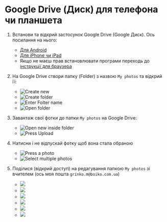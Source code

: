 # Google Drive (Диск) для телефона чи планшета

1. Встанови та відкрий застосунок Google Drive (Google Диск). Ось посилання на нього:
    - [Для Android](https://play.google.com/store/apps/details?id=com.google.android.apps.docs&pcampaignid=web_share)
    - [Для iPhone чи iPad](https://apps.apple.com/us/app/google-drive/id507874739)
    - Якщо не маєш прав встановлювати програми переходь до [інструкції для браузера](./web.md)
2. На Google Drive створи папку (Folder) з назвою `My photos` та відкрий її:
    - ![Create new](./Google-Drive-Android/Create%20new.png)
    - ![Create folder](./Google-Drive-Android/create%20folder.png)
    - ![Enter Folter name](./Google-Drive-Android/Enter%20new%20folder%20name.png)
    - ![Open folder](./Google-Drive-Android/Open%20folder.png)

3. Завантаж свої фотки до папки `My photos` на Google Drive:
    - ![Open new inside folder](./Google-Drive-Android/Inside%20folder%20new.png)
    - ![Press Upload](./Google-Drive-Android/new%20upload.png)

4. Натисни і не відпускай фотку щоб вона стала обраною
    - ![Press a photo](./Google-Drive-Android/select%20recent.png)
    - ![Select multiple photos](./Google-Drive-Android/multiple%20files%20selected.png)
    
5. Поділися (відкрий доступ) на редагування папкою `My photos` зі вчителем (ось моя пошта `grinko.m@boiko.com.ua`)
    - ![](./Google-Drive-Android/folder%20context%20menu.png)
    - ![](./Google-Drive-Android/Folder%20share.png)
    - ![](./Google-Drive-Android/Enter%20email%20to%20share.png)
    - ![](./Google-Drive-Android/Select%20person%20from%20autocomplete.png)
    - ![](./Google-Drive-Android/Send%20editor%20invitation.png)
    - ![](./Google-Drive-Android/folder%20shared%20successfully.png)
    
